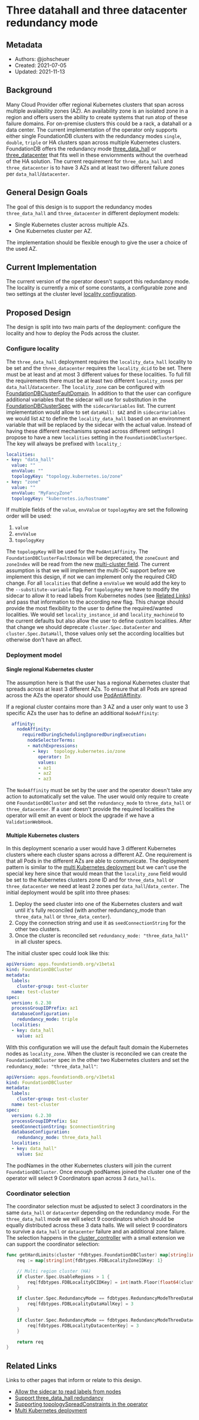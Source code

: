 # Three datahall and three datacenter redundancy mode

## Metadata

* Authors: @johscheuer
* Created: 2021-07-05
* Updated: 2021-11-13

## Background

Many Cloud Provider offer regional Kubernetes clusters that span across multiple availability zones (AZ).
An availability zone is an isolated zone in a region and offers users the ability to create systems that run atop of these failure domains.
For on-premise clusters this could be a rack, a datahall or a data center.
The current implementation of the operator only supports either single FoundationDB clusters with the redundancy modes `single`, `double`, `triple` or HA clusters span across multiple Kubernetes clusters.
FoundationDB offers the redundancy mode [three_data_hall](https://apple.github.io/foundationdb/configuration.html#single-datacenter-modes) or [three_datacenter](https://apple.github.io/foundationdb/configuration.html#datacenter-aware-mode) that fits well in these enviornments without the overhead of the HA solution.
The current requirement for `three_data_hall` and `three_datacenter` is to have 3 AZs and at least two different failure zones per `data_hall`/`datacenter`.

## General Design Goals

The goal of this design is to support the redundancy modes `three_data_hall` and `three_datacenter` in different deployment models:

* Single Kubernetes cluster across multiple AZs.
* One Kubernetes cluster per AZ.

The implementation should be flexible enough to give the user a choice of the used AZ.

## Current Implementation

The current version of the operator doesn't support this redundancy mode.
The locality is currently a mix of some constants, a configurable zone and two settings at the cluster level [locality configuration](https://github.com/FoundationDB/fdb-kubernetes-operator/blob/master/controllers/cluster_controller.go#L631-L642).

## Proposed Design

The design is split into two main parts of the deployment: configure the locality and how to deploy the Pods across the cluster.

### Configure locality

The `three_data_hall` deployment requires the `locality_data_hall` locality to be set and the `three_datacenter` requires the `locality_dcid` to be set.
There must be at least and at most 3 different values for these localities.
To full fill the requirements there must be at least two different `locality_zone`s per `data_hall`/`datacenter`.
The `locality_zone` can be configured with [FoundationDBClusterFaultDomain](https://github.com/FoundationDB/fdb-kubernetes-operator/blob/master/docs/cluster_spec.md#foundationdbclusterfaultdomain).
In addition to that the user can configure additional variables that the sidecar will use for substitution in the [FoundationDBClusterSpec](https://github.com/FoundationDB/fdb-kubernetes-operator/blob/master/docs/cluster_spec.md#foundationdbclusterspec) with the `sidecarVariables` list.
The current implementation would allow to set `dataHall: $AZ` and in `sidecarVariables` we would list `AZ` to define the `locality_data_hall` based on an environment variable that will be replaced by the sidecar with the actual value.
Instead of having these different mechanisms spread across different settings I propose to have a new `localities` setting in the `FoundationDBClusterSpec`.
The key will always be prefixed with `locality_`:

```yaml
localities:
- key: "data_hall"
  value: ""
  envValue: ""
  topologyKey: "topology.kubernetes.io/zone"
- key: "zone"
  value: ""
  envValue: "MyFancyZone"
  topologyKey: "kubernetes.io/hostname"
```

If multiple fields of the `value`, `envValue` or `topologyKey` are set the following order will be used:

1. `value`
1. `envValue`
1. `topologyKey`

The `topologyKey` will be used for the `PodAntiAffinity`.
The `FoundationDBClusterFaultDomain` will be deprecated, the `zoneCount` and `zoneIndex` will be read from the new [multi-cluster field](https://github.com/FoundationDB/fdb-kubernetes-operator/blob/master/docs/design/plugin_multi_fdb_support.md#proposed-design).
The current assumption is that we will implement the multi-DC support before we implement this design, if not we can implement only the required CRD change.
For all `localities` that define a `envValue` we would add the key to the `--substitute-variable` flag.
For `topologyKey` we have to modify the sidecar to allow it to read labels from Kubernetes nodes (see [Related Links](#related-links)) and pass that information to the according new flag.
This change should provide the most flexibility to the user to define the required/wanted localities.
We would set `locality_instance_id` and `locality_machineid` to the current defaults but also allow the user to define custom localities.
After that change we should deprecate `cluster.Spec.DataCenter` and `cluster.Spec.DataHall`, those values only set the according localities but otherwise don't have an affect.

### Deployment model

#### Single regional Kubernetes cluster

The assumption here is that the user has a regional Kubernetes cluster that spreads across at least 3 different AZs.
To ensure that all Pods are spread across the AZs the operator should use [PodAntiAffinity](https://kubernetes.io/docs/concepts/scheduling-eviction/assign-pod-node).


If a regional cluster contains more than 3 AZ and a user only want to use 3 specific AZs the user has to define an additional `NodeAffinity`:

```yaml
  affinity:
    nodeAffinity:
      requiredDuringSchedulingIgnoredDuringExecution:
        nodeSelectorTerms:
        - matchExpressions:
          - key:  topology.kubernetes.io/zone 
            operator: In
            values:
            - az1
            - az2
            - az3
```

The `NodeAffinity` must be set by the user and the operator doesn't take any action to automatically set the value.
The user would only require to create one `FoundationDBCluster` and set the `redundancy_mode` to `three_data_hall` or `three_datacenter`.
If a user doesn't provide the required localities the operator will emit an event or block the upgrade if we have a `ValidationWebHook`.

#### Multiple Kubernetes clusters

In this deployment scenario a user would have 3 different Kubernetes clusters where each cluster spans across a different AZ.
One requirement is that all Pods in the different AZs are able to communicate.
The deployment pattern is similar to the [multi Kubernetes deployment](https://github.com/FoundationDB/fdb-kubernetes-operator/blob/master/docs/manual/fault_domains.md#option-2-multi-kubernetes-replication) but we can't use the special key here since that would mean that the `locality_zone` field would be set to the Kubernetes clusters zone ID and for `three_data_hall` or `three_datacenter` we need at least 2 zones per `data_hall`/`data_center`.
The initial deployment would be split into three phases:

1. Deploy the seed cluster into one of the Kubernetes clusters and wait until it's fully reconciled (with another redundancy_mode than `three_data_hall` or `three_data_center`).
1. Copy the connection string and use it as `seedConnectionString` for the other two clusters.
1. Once the cluster is reconciled set `redundancy_mode: "three_data_hall"` in all cluster specs.

The initial cluster spec could look like this:

```yaml
apiVersion: apps.foundationdb.org/v1beta1
kind: FoundationDBCluster
metadata:
  labels:
    cluster-group: test-cluster
  name: test-cluster
spec:
  version: 6.2.30
  processGroupIDPrefix: az1
  databaseConfiguration:
    redundancy_mode: triple
  localities:
  - key: data_hall
    value: az1
```

With this configuration we will use the default fault domain the Kubernetes nodes as `locality_zone`.
When the cluster is reconciled we can create the `FoundationDBCluster` spec in the other two Kubernetes clusters and set the `redundancy_mode: "three_data_hall"`:

```yaml
apiVersion: apps.foundationdb.org/v1beta1
kind: FoundationDBCluster
metadata:
  labels:
    cluster-group: test-cluster
  name: test-cluster
spec:
  version: 6.2.30
  processGroupIDPrefix: $az
  seedConnectionString: $connectionString
  databaseConfiguration:
    redundancy_mode: three_data_hall
  localities:
  - key: data_hall"
    value: $az
```

The podNames in the other Kubernetes clusters will join the current `FoundationDBCluster`.
Once enough podNames joined the cluster one of the operator will select 9 Coordinators span across 3 `data_halls`.

### Coordinator selection

The coordinator selection must be adjusted to select 3 coordinators in the same `data_hall` or `datacenter` depending on the redundancy mode.
For the `three_data_hall` mode we will select 9 coordinators which should be equally distributed across these 3 data halls.
We will select 9 coordinators to survive a `data_hall` or `datacenter` failure and an additional zone failure.
The selection happens in the [cluster_controller](https://github.com/FoundationDB/fdb-kubernetes-operator/blob/master/controllers/cluster_controller.go#L1283-L1292) with a small extension we can support the coordinator selection:

```go
func getHardLimits(cluster *fdbtypes.FoundationDBCluster) map[string]int {
    req := map[string]int{fdbtypes.FDBLocalityZoneIDKey: 1}

    // Multi region cluster (HA)
    if cluster.Spec.UsableRegions > 1 {
        req[fdbtypes.FDBLocalityDCIDKey] = int(math.Floor(float64(cluster.DesiredCoordinatorCount()) / 2.0))
    }

    if cluster.Spec.RedundancyMode == fdbtypes.RedundancyModeThreeDataHall {
        req[fdbtypes.FDBLocalityDataHallKey] = 3
    }

    if cluster.Spec.RedundancyMode == fdbtypes.RedundancyModeThreeDatacenter {
        req[fdbtypes.FDBLocalityDatacenterKey] = 3
    }

    return req
}
```

## Related Links

Links to other pages that inform or relate to this design.

* [Allow the sidecar to read labels from nodes](https://github.com/FoundationDB/fdb-kubernetes-operator/issues/817)
* [Support three_data_hall redundancy](https://github.com/FoundationDB/fdb-kubernetes-operator/issues/348)
* [Supporting topologySpreadConstraints in the operator](https://github.com/FoundationDB/fdb-kubernetes-operator/issues/361)
* [Multi Kubernetes deployment](https://github.com/FoundationDB/fdb-kubernetes-operator/blob/master/docs/manual/fault_domains.md#option-2-multi-kubernetes-replication)
